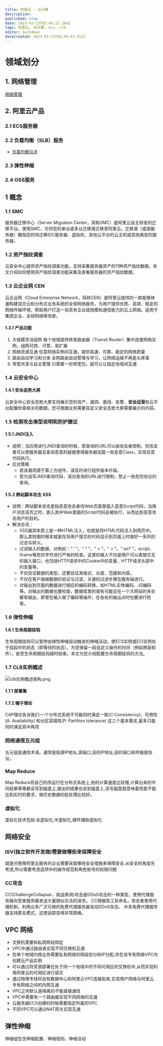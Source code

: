 ```yaml
---
title: 阿里云 · 云计算
description: 
published: true
date: 2023-03-13T05:44:12.104Z
tags: 阿里云, 云计算, ecs, slb
editor: markdown
dateCreated: 2023-03-13T04:49:43.913Z
---
```


# 领域划分

## 1. 网络管理

[网络管理](/开发技术/阿里云/网络管理)


## 2. 阿里云产品

### 2.1 ECS服务器

### 2.2 负载均衡（SLB）服务

- [负载均衡SLB](/开发技术/阿里云/负载均衡SLB)

### 2.3 弹性伸缩

### 2.4 OSS服务


## 1 概念

### 1.1 SMC

服务器迁移中心（Server Migration Center，简称SMC）是阿里云自主研发的迁移平台。使用SMC，可将您的单台或多台迁移源迁移至阿里云。迁移源（或源服务器）概指您的待迁移IDC服务器、虚拟机、其他云平台的云主机或其他类型的服务器。

### 1.2 资产指纹调查

云安全中心提供资产指纹调查功能，支持采集服务器资产的11种资产指纹数据。本文介绍如何使用资产指纹调查功能采集及查看服务器的资产指纹数据。

### 1.3 云企业网 CEN

云企业网（Cloud Enterprise Network，简称CEN）是阿里云提供的一款能够快速构建混合云和分布式业务系统的全球网络服务，为用户提供优质、高效、稳定的网络传输环境，帮助用户打造一张具有企业级规模和通信能力的云上网络。适用于集团企业、全球网络等场景。

#### 1.3.1 产品功能
1. 大规模灵活组网
每个地域提供转发路由器（Transit Router）集中连接网络实例，组网可控、可管、易扩展
2. 网络资源互通
任意网络实例间互通，提供高速、可靠、稳定的网络质量
3. 路由自动学习和分发
全网路由自动管理与学习，让网络运维不再是头疼事
4. 带宽共享与自主管理
只需要一份带宽包，就可以让指定地域间互通

### 1.4 云安全中心

#### 1.4.1 安全态势大屏

云安全中心安全态势大屏支持展示您的资产、漏洞、基线、告警、**安全运营**和云平台配置检查相关的数据。您可根据业务需要自定义安全态势大屏需要展示的内容。

### 1.5 检测攻击类型说明和防护建议

#### 1.5.1 JNDI注入
- 说明：当应用进行JNDI查询的时候，若查询的URL可以由攻击者控制，则攻击者可以使服务器去查询恶意的链接使得服务器加载一些恶意Class，实现任意代码执行。
- 应对策略
	- 若该漏洞源于第三方组件，请及时进行组件版本升级。
	- 若为自写JNDI查询代码，请对查询的URL进行限制，禁止一些危险协议的查询。
  
#### 1.5.2 跨站脚本攻击 XSS
- 说明：跨站脚本攻击是指恶意攻击者往Web页面里插入恶意Script代码，当用户浏览该页之时，嵌入其中Web里面的Script代码会被执行，从而达到恶意攻击用户的目的。
- 解决办法：
	- XSS漏洞本质上是一种HTML注入，也就是将HTML代码注入到网页中。那么其防御的根本就是在将用户提交的代码显示到页面上时做好一系列的过滤与转义。
	- 过滤输入的数据，对例如：“ ‘ ”，“ “ ”，“ < ”，“ > ”，“ on* ”，script、iframe等危险字符进行严格的检查。这里的输入不仅是用户可以直接交互的输入接口，也包括HTTP请求中的Cookie中的变量，HTTP请求头部中的变量等。
	- 不仅验证数据的类型，还要验证其格式、长度、范围和内容。
	- 不仅在客户端做数据的验证与过滤，关键的过滤步骤在服务端进行。
	- 对输出到页面的数据进行相应的编码转换，如HTML实体编码、JS编码等。对输出的数据也要检查，数据库里的值有可能会在一个大网站的多处都有输出，即使在输入做了编码等操作，在各处的输出点时也要进行检查。
  
### 1.6 弹性伸缩

#### 1.6.1 生命周期挂钩
生命周期挂钩可以暂停由弹性伸缩自动触发的伸缩活动，使ECS实例或ECI实例处于挂起中的状态（即等待的状态），为您保留一段自定义操作的时间（例如预装软件），直至生命周期挂钩超时结束。本文为您介绍配置生命周期挂钩的方法。

### 1.7 CLB实例概述

![clb实例概述架构.png](/阿里云acp/clb实例概述架构.png)

#### 1.7.1 部署集


#### 1.7.2 帽子理论

CAP理论告诉我们:一个分布式系统不可能同时满足一致(C:Consistency)、可用性(A: Availability) 和分区容错性(P: Partition tolerance) 这三个基本需求,最多只能同时满足其中两项


### 网络通信五元组

五元组是通信术语。通常是指源IP地址,源端口,目的IP地址,目的端口和传输层协议。

### Map Reduce

Map Reduce将自己的序运行在分布式系统上,他的计算速度比较慢,计算出来的中间结果等等都会写到磁盘上,输出的结果也会到磁盘上,读写磁盘就意味着性能不能达到实时的要求。做历史数据的批处理比较好。

### 虚拟化

虚拟化技术包括:全虚拟化,半虚拟化,硬件辅助虚拟化

## 网络安全

### ISV(独立软件开发商)需要做哪些来保障安全

就是问使用阿里云服务的企业需要采取哪些安全措施来保障安全,从安全的角度先考虑,所以需要考虑选项中的操作规范和角色账号的权限问题

### CC攻击

CC(ChallengeCollapsar，挑战黑洞)攻击是DDoS攻击的一种类型，使用代理服务器向受害服务器发送大量貌似合法的请求。 CC根据其工具命名，攻击者使用代理机制，利用众多广泛可用的免费代理服务器发动DDoS攻击。 许多免费代理服务器支持匿名模式，这使追踪变得非常困难。

## VPC 网络

- 交换机需要和私网网段绑定
- VPC中通过路由表实现不同交换机互通
- 在单个地域内按业务需要私有网络的网段划分和IP分配,并在该专有网络VPC内创建云产品实例
- 可以通过将资源部署在处于同一个地域中的不同可用区的交换机中,从而实现利用阿里云的可用区进行容灾
- 通过物理专线将自有数据中心和阿里云VPC连接起来,实现用户网络与阿里云专有网络之间的内网互通
- VPC之间默认是隔离的不能直接通信
- VPC中需要有一个路由器实现不同网络的互通
- 云服务器ECS创建的时候需要指定所属的VPC
- 不同VPC可以通过NAT网关实现互通

## 弹性伸缩

伸缩组包含伸缩配置、伸缩规则、伸缩活动

